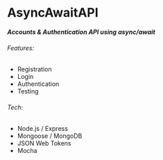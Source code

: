 
# AsyncAwaitAPI
***Accounts & Authentication API using async/await***

###### Features:
* Registration
* Login
* Authentication
* Testing
###### Tech:
* Node.js / Express
* Mongoose / MongoDB
* JSON Web Tokens
* Mocha